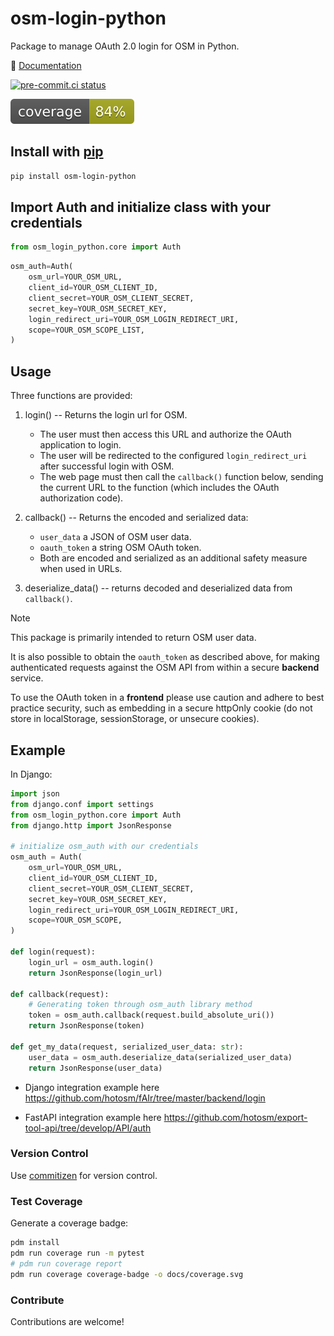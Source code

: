 # osm-login-python

Package to manage OAuth 2.0 login for OSM in Python.

📖 [Documentation](https://hotosm.github.io/osm-login-python/)

[![pre-commit.ci status](https://results.pre-commit.ci/badge/github/hotosm/osm-login-python/main.svg)](https://results.pre-commit.ci/latest/github/hotosm/osm-login-python/main)

![coverage badge](./docs/coverage.svg)

## Install with [pip](https://pypi.org/project/osm-login-python/)

```bash
pip install osm-login-python
```

## Import Auth and initialize class with your credentials

```python
from osm_login_python.core import Auth
```

```python
osm_auth=Auth(
    osm_url=YOUR_OSM_URL,
    client_id=YOUR_OSM_CLIENT_ID,
    client_secret=YOUR_OSM_CLIENT_SECRET,
    secret_key=YOUR_OSM_SECRET_KEY,
    login_redirect_uri=YOUR_OSM_LOGIN_REDIRECT_URI,
    scope=YOUR_OSM_SCOPE_LIST,
)
```

## Usage

Three functions are provided:

1. login() -- Returns the login url for OSM.

   - The user must then access this URL and authorize the OAuth application
     to login.
   - The user will be redirected to the configured `login_redirect_uri` after
     successful login with OSM.
   - The web page must then call the `callback()` function below, sending the
     current URL to the function (which includes the OAuth authorization code).

2. callback() -- Returns the encoded and serialized data:

   - `user_data` a JSON of OSM user data.
   - `oauth_token` a string OSM OAuth token.
   - Both are encoded and serialized as an additional safety measure when used
     in URLs.

3. deserialize_data() -- returns decoded and deserialized data from `callback()`.

> [!NOTE]
> This package is primarily intended to return OSM user data.
>
> It is also possible to obtain the `oauth_token` as described above, for making
> authenticated requests against the OSM API from within a secure **backend**
> service.
>
> To use the OAuth token in a **frontend** please use caution and adhere
> to best practice security, such as embedding in a secure httpOnly cookie
> (do not store in localStorage, sessionStorage, or unsecure cookies).

## Example

In Django:

```python
import json
from django.conf import settings
from osm_login_python.core import Auth
from django.http import JsonResponse

# initialize osm_auth with our credentials
osm_auth = Auth(
    osm_url=YOUR_OSM_URL,
    client_id=YOUR_OSM_CLIENT_ID,
    client_secret=YOUR_OSM_CLIENT_SECRET,
    secret_key=YOUR_OSM_SECRET_KEY,
    login_redirect_uri=YOUR_OSM_LOGIN_REDIRECT_URI,
    scope=YOUR_OSM_SCOPE,
)

def login(request):
    login_url = osm_auth.login()
    return JsonResponse(login_url)

def callback(request):
    # Generating token through osm_auth library method
    token = osm_auth.callback(request.build_absolute_uri())
    return JsonResponse(token)

def get_my_data(request, serialized_user_data: str):
    user_data = osm_auth.deserialize_data(serialized_user_data)
    return JsonResponse(user_data)
```

- Django integration example here
  <https://github.com/hotosm/fAIr/tree/master/backend/login>

- FastAPI integration example here
  <https://github.com/hotosm/export-tool-api/tree/develop/API/auth>

### Version Control

Use [commitizen](https://pypi.org/project/commitizen/) for version control.

### Test Coverage

Generate a coverage badge:

```bash
pdm install
pdm run coverage run -m pytest
# pdm run coverage report
pdm run coverage coverage-badge -o docs/coverage.svg
```

### Contribute

Contributions are welcome!
